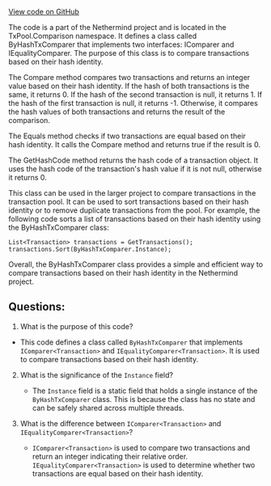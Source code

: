 [View code on GitHub](https://github.com/nethermindeth/nethermind/Nethermind.TxPool/Comparison/ByHashTxComparer.cs)

The code is a part of the Nethermind project and is located in the TxPool.Comparison namespace. It defines a class called ByHashTxComparer that implements two interfaces: IComparer<Transaction> and IEqualityComparer<Transaction>. The purpose of this class is to compare transactions based on their hash identity.

The Compare method compares two transactions and returns an integer value based on their hash identity. If the hash of both transactions is the same, it returns 0. If the hash of the second transaction is null, it returns 1. If the hash of the first transaction is null, it returns -1. Otherwise, it compares the hash values of both transactions and returns the result of the comparison.

The Equals method checks if two transactions are equal based on their hash identity. It calls the Compare method and returns true if the result is 0.

The GetHashCode method returns the hash code of a transaction object. It uses the hash code of the transaction's hash value if it is not null, otherwise it returns 0.

This class can be used in the larger project to compare transactions in the transaction pool. It can be used to sort transactions based on their hash identity or to remove duplicate transactions from the pool. For example, the following code sorts a list of transactions based on their hash identity using the ByHashTxComparer class:

```
List<Transaction> transactions = GetTransactions();
transactions.Sort(ByHashTxComparer.Instance);
```

Overall, the ByHashTxComparer class provides a simple and efficient way to compare transactions based on their hash identity in the Nethermind project.
## Questions: 
 1. What is the purpose of this code?
   - This code defines a class called `ByHashTxComparer` that implements `IComparer<Transaction>` and `IEqualityComparer<Transaction>`. It is used to compare transactions based on their hash identity.

2. What is the significance of the `Instance` field?
   - The `Instance` field is a static field that holds a single instance of the `ByHashTxComparer` class. This is because the class has no state and can be safely shared across multiple threads.

3. What is the difference between `IComparer<Transaction>` and `IEqualityComparer<Transaction>`?
   - `IComparer<Transaction>` is used to compare two transactions and return an integer indicating their relative order. `IEqualityComparer<Transaction>` is used to determine whether two transactions are equal based on their hash identity.